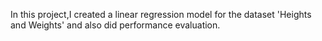 In this project,I created a linear regression model for the dataset 'Heights and Weights' and also did performance evaluation.
